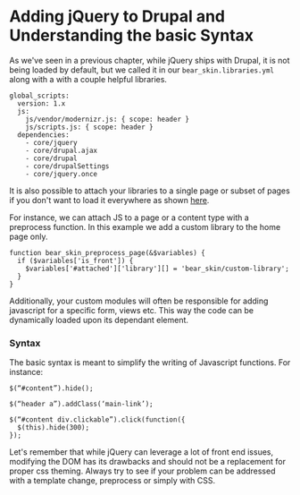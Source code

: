 # Adding jQuery to Drupal and Understanding the basic Syntax

As we've seen in a previous chapter, while jQuery ships with Drupal, it is not being loaded by default, but we called it in our ```bear_skin.libraries.yml``` along with a with a couple helpful libraries.

```
global_scripts:
  version: 1.x
  js:
    js/vendor/modernizr.js: { scope: header }
    js/scripts.js: { scope: header }
  dependencies:
    - core/jquery
    - core/drupal.ajax
    - core/drupal
    - core/drupalSettings
    - core/jquery.once
```

It is also possible to attach your libraries to a single page or subset of pages if you don't want to  load it everywhere as shown [here](https://www.drupal.org/theme-guide/8/assets).

For instance, we can attach JS to a page or a content type with a preprocess function. In this example we add a custom library to the home page only.

```
function bear_skin_preprocess_page(&$variables) {
  if ($variables['is_front']) {
    $variables['#attached']['library'][] = 'bear_skin/custom-library';
  }
}
```

Additionally, your custom modules will often be responsible for adding javascript for a specific form, views etc. This way the code can be dynamically loaded upon its dependant element. 

### Syntax


The basic syntax is meant to simplify the writing of Javascript functions. For instance:

```
$(“#content”).hide();
```
```
$(“header a”).addClass(‘main-link’);
```
```
$(“#content div.clickable”).click(function({ 
  $(this).hide(300);              
});
```

Let's remember that while jQuery can leverage a lot of front end issues, modifying the DOM has its drawbacks and should not be a replacement for proper css theming. Always try to see if your problem can be addressed with a template change, preprocess or simply with CSS.